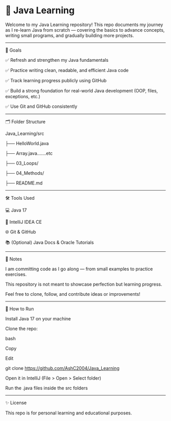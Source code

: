 # 📘 Java Learning
Welcome to my Java Learning repository!
This repo documents my journey as I re-learn Java from scratch — covering the basics to advance concepts, writing small programs, and gradually building more projects.


---------------------


🧭 Goals

✅ Refresh and strengthen my Java fundamentals

✅ Practice writing clean, readable, and efficient Java code

✅ Track learning progress publicly using GitHub

✅ Build a strong foundation for real-world Java development (OOP, files, exceptions, etc.)

✅ Use Git and GitHub consistently

---------------------

🗂️ Folder Structure


Java_Learning/src

├── HelloWorld.java

├── Array.java.......etc

├── 03_Loops/

├── 04_Methods/

├── README.md


---------------------


🛠 Tools Used

💻 Java 17

🧠 IntelliJ IDEA CE

🌐 Git & GitHub

📚 (Optional) Java Docs & Oracle Tutorials


---------------------


🧾 Notes

I am committing code as I go along — from small examples to practice exercises.

This repository is not meant to showcase perfection but learning progress.

Feel free to clone, follow, and contribute ideas or improvements!


---------------------


📌 How to Run

Install Java 17 on your machine

Clone the repo:

bash

Copy

Edit

git clone https://github.com/AshC2004/Java_Learning

Open it in IntelliJ (File > Open > Select folder)

Run the .java files inside the src folders


---------------------


✨ License

This repo is for personal learning and educational purposes.

